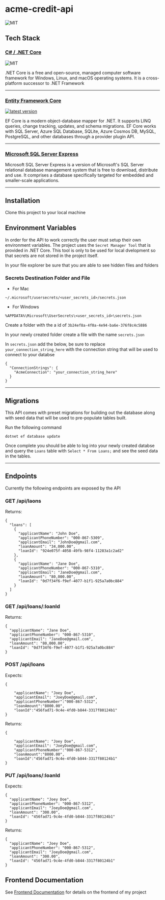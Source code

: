 # acme-credit-api
![MIT](https://img.shields.io/packagist/l/doctrine/orm.svg)

## Tech Stack

### [C# / .NET Core](https://github.com/dotnet/core)
![MIT](https://img.shields.io/packagist/l/doctrine/orm.svg)

.NET Core is a free and open-source, managed computer software framework for Windows, Linux, and macOS operating systems. It is a cross-platform successor to .NET Framework

-----------------------------------------------------


### [Entity Framework Core](https://github.com/dotnet/efcore)
[![latest version](https://img.shields.io/nuget/v/Microsoft.EntityFrameworkCore)](https://www.nuget.org/packages/Microsoft.EntityFrameworkCore)

EF Core is a modern object-database mapper for .NET. It supports LINQ queries, change tracking, updates, and schema migrations. EF Core works with SQL Server, Azure SQL Database, SQLite, Azure Cosmos DB, MySQL, PostgreSQL, and other databases through a provider plugin API.

-------------------------------------------------------------

### [Microsoft SQL Server Express](https://www.microsoft.com/en-us/sql-server/sql-server-downloads)

Microsoft SQL Server Express is a version of Microsoft's SQL Server relational database management system that is free to download, distribute and use. It comprises a database specifically targeted for embedded and smaller-scale applications.

----------------------------------------------------------------------------------------------------

## Installation
Clone this project to your local machine

## Environment Variables
In order for the API to work correctly the user must setup their own environment variables. The project uses the `Secret Manager Tool` that is provided in .NET Core. This tool is only to be used for local dvelopment so that secrets are not stored in the project itself.

In your file explorer be sure that you are able to see hidden files and folders
### Secrets Destination Folder and File
- For Mac
```
~/.microsoft/usersecrets/<user_secrets_id>/secrets.json
```
- For Windows
```
%APPDATA%\Microsoft\UserSecrets\<user_secrets_id>\secrets.json
```

Create a folder with the a id of `3b24ef8a-4f0a-4e94-ba6e-376f8c4c5886`

In your newly created folder create a file with the name `secrets.json`

In `secrets.json` add the below, be sure to replace `your_connection_string_here` with
the connection string that will be used to connect to your databse

```
{
  "ConnectionStrings": {
    "AcmeConnection": "your_connection_string_here"
  }
}
```
---------------------------------------------------------------------------------------

## Migrations
This API comes with preset migrations for building out the database along with seed data that will be used to pre-populate tables built.

Run the following command
```
dotnet ef database update
```
Once complete you should be able to log into your newly created databse and query the 
`Loans` table with `Select * From Loans;` and see the seed data in the tables.

---------------------------------------------------------------------------------------

## Endpoints
Currently the following endpoints are exposed by the API

### GET /api/laons
Returns:
```
{
  "loans": [
    {
      "applicantName": "John Doe",
      "applicantPhoneNumber": "000-867-5309",
      "applicantEmail": "JohnDoe@gmail.com",
      "loanAmount": "34,000.00",
      "loanId": "924e075f-4058-49fb-98f4-11283a1c2ad2"
    },
    {
      "applicantName": "Jane Doe",
      "applicantPhoneNumber": "000-867-5310",
      "applicantEmail": "JaneDoe@gmail.com",
      "loanAmount": "80,000.00",
      "loanId": "0d7f34f6-f9ef-4077-b1f1-925a7a0bc884"
    }
  ]
}
```

### GET /api/loans/:loanId
Returns:
```
{
  "applicantName": "Jane Doe",
  "applicantPhoneNumber": "000-867-5310",
  "applicantEmail": "JaneDoe@gmail.com",
  "loanAmount": "80,000.00",
  "loanId": "0d7f34f6-f9ef-4077-b1f1-925a7a0bc884"
}
```

### POST /api/loans
Expects:
```
{ 
	
	"applicantName": "Joey Doe",
	"applicantEmail": "JoeyDoe@gmail.com",
	"applicantPhoneNumber":"000-867-5312",
	"loanAmount":"8000.00",
	"loanId":"456fad71-9c4e-4fd0-b844-3317f80124b1"
}
```

Returns:
```
{ 
	
	"applicantName": "Joey Doe",
	"applicantEmail": "JoeyDoe@gmail.com",
	"applicantPhoneNumber":"000-867-5312",
	"loanAmount":"8000.00",
	"loanId":"456fad71-9c4e-4fd0-b844-3317f80124b1"
}
```

### PUT /api/loans/:loanId
Expects:
```
{
  "applicantName": "Joey Doe",
  "applicantPhoneNumber": "000-867-5312",
  "applicantEmail": "JoeyDoe@gmail.com",
  "loanAmount": "300.00",
  "loanId": "456fad71-9c4e-4fd0-b844-3317f80124b1"
}
```
Returns:
```
{
  "applicantName": "Joey Doe",
  "applicantPhoneNumber": "000-867-5312",
  "applicantEmail": "JoeyDoe@gmail.com",
  "loanAmount": "300.00",
  "loanId": "456fad71-9c4e-4fd0-b844-3317f80124b1"
}
```

## Frontend Documentation
See [Frontend Documentation](https://github.com/AceMouty/acme-credit) for details on the frontend of my project